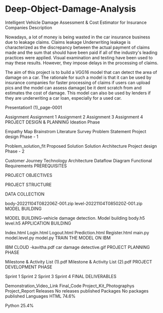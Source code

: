 # Deep-Object-Damage-Analysis
Intelligent Vehicle Damage Assessment & Cost Estimator for Insurance Companies 
Description

Nowadays, a lot of money is being wasted in the car insurance business due to leakage claims. Claims leakage Underwriting leakage is characterized as the discrepancy between the actual payment of claims made and the sum that should have been paid if all of the industry's leading practices were applied. Visual examination and testing have been used to may these results. However, they impose delays in the processing of claims.

The aim of this project is to build a VGG16 model that can detect the area of damage on a car. The rationale for such a model is that it can be used by insurance companies for faster processing of claims if users can upload pics and the model can assess damage( be it dent scratch from and estimates the cost of damage. This model can also be used by lenders if they are underwriting a car loan, especially for a used car.

Presentation1 (1)_page-0001

Assignment 
 Assignment 1
 Assignment 2
 Assignment 3
 Assignment 4
PROJECT DESIGN & PLANNING 
Ideation Phase

 Empathy Map
 Brainstrom
 Literature Survey
 Problem Statement
Project design Phase - 1

 Problem_solution_fit
 Proposed Solution
 Solution Architecture
Project design Phase - 2

 Customer Journey
 Technology Architecture
 Dataflow Diagram
 Functional Requirements
PREREQUISITES

PROJECT OBJECTIVES

PROJECT STRUCTURE

DATA COLLECTION

 body-20221104T082206Z-001.zip
 level-20221104T085020Z-001.zip
MODEL BUILDING

 MODEL BUILDING-vehicle damage detection.
 Model building
 body.h5
 level.h5
APPLICATION BUILDING

 Index.html
 Login.html
 Logout.html
 Prediction.html
 Register.html
 main.py
 model.level.py
 model.py
TRAIN THE MODEL ON IBM

 IBM CLOUD -kavitha.pdf
 car damage detective.gif
PROJECT PLANNING PHASE

 Milestone & Activity List (1).pdf
 Milestone & Activity List (2).pdf
PROJECT DEVELOPMENT PHASE

 Sprint 1
 Sprint 2
 Sprint 3
 Sprint 4
FINAL DELIVERABLES

 Demonstration_Video_Link
 Final_Code
 Project_Kit_Photographys
 Project_Report
Releases
No releases published
Packages
No packages published
Languages
HTML
74.6%
 
Python
25.4%
